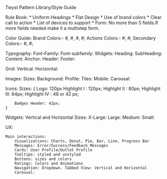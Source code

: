 Twyst Pattern Library/Style Guide

Rule Book:
	* Uniform Headings
	* Flat Design
	* Use of brand colors
	* Clear call to action
	* List of devices to support
	* Form: No more than 5 fields.If more fields needed make it a multistep form.
	

Color Guide: 
	Brand Colors:- #, #, #, #;
	Actions Colors:- #, #;
	Secondary Colors:- #, #;

Typography:
	Font-Family: 
	Font-subfamily:
	Widgets:
		Heading:
		SubHeading:
		Content:
		Anchor:
	Header:
	Footer:

Grid:
	Vertical:
	Horizontal:

Images:
	Sizes:
		Background:
		Profile:
		Tiles:
		Mobile:
		Carousal:

Icons:
	Sizes: {
		Logo: 120px
		Highlight I : 120px;
		Highlght II : 80px;
		Highlight III: 64px;
		Highlight IV : 48 or 42 px;

		Badges Header: 42px;
	}

Widgets:
	Vertical and Horizontal Sizes:
		X-Large:
		Large:
		Medium:
		Small: 

UX:

	Main interactions:
		Visualizations: Charts, Donut, Pie, Bar, Line, Progress Bar
		Messages: Error/Success/Feedback Messages
		Cards: User Profile/Outlet Profile
		Tooltips: styled and unstyled
		Buttons: sizes and colors
		Ratings: Colors and Animations
		Navigation: Dropdown. Tabbed View: Vertical and Horizontal
		Carousal: 
